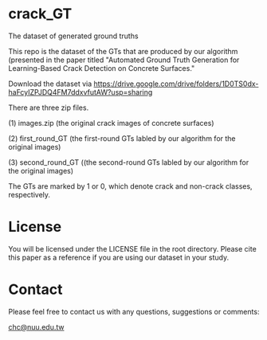 # crack_GT
The dataset of generated ground truths 

This repo is the dataset of the GTs that are produced by our algorithm (presented in the paper titled "Automated Ground Truth Generation for Learning-Based Crack Detection on Concrete Surfaces."

Download the dataset via https://drive.google.com/drive/folders/1D0TS0dx-haFcyIZPJDQ4FM7ddxvfutAW?usp=sharing

There are three zip files. 

(1) images.zip (the original crack images of concrete surfaces)

(2) first_round_GT (the first-round GTs labled by our algorithm for the original images)

(3) second_round_GT ((the second-round GTs labled by our algorithm for the original images)

The GTs are marked by 1 or 0, which denote crack and non-crack classes, respectively.

# License
You will be licensed under the LICENSE file in the root directory. 
Please cite this paper as a reference if you are using our dataset in your study.

# Contact
Please feel free to contact us with any questions, suggestions or comments:

chc@nuu.edu.tw
